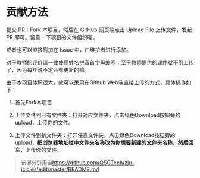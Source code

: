 # 贡献方法

提交 PR：Fork 本项目，然后在 GitHub 网页端点击 Upload File 上传文件，发起 PR 即可。留意一下项目的文件组织喔。

或者也可以直接附加在 Issue 中，由维护者进行添加。

对于教师的评价请一律使用姓名拼音首字母缩写；至于教师提供的课件就不用上传了，因为每年说不定会有更新的嘛。

由于本项目体积很大，故可以采用在Github Web端直接上传的方式，具体操作如下：

1. 首先Fork本项目

2. 上传文件到已有文件夹：打开对应文件夹，点击绿色Download按钮旁的upload，上传你的文件。

3. 上传文件到新文件夹：打开任意文件夹，点击绿色Download按钮旁的upload，**把浏览器地址栏中文件夹名称改为你想要新建的文件夹名称，然后回车**，上传你的文件。

> 该部分引用自<https://github.com/QSCTech/zju-icicles/edit/master/README.md>
